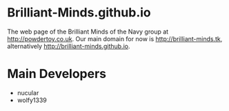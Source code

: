 Brilliant-Minds.github.io
=========================
The web page of the Brilliant Minds of the Navy group at http://powdertoy.co.uk.
Our main domain for now is http://brilliant-minds.tk, alternatively
http://brilliant-minds.github.io.

Main Developers
=========================
* nucular
* wolfy1339

